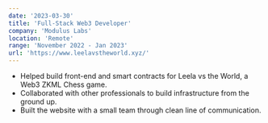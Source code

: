 ```yaml
---
date: '2023-03-30'
title: 'Full-Stack Web3 Developer'
company: 'Modulus Labs'
location: 'Remote'
range: 'November 2022 - Jan 2023'
url: 'https://www.leelavstheworld.xyz/'
---
```


- Helped build front-end and smart contracts for Leela vs the World, a Web3 ZKML Chess game.
- Collaborated with other professionals to build infrastructure from the ground up.
- Built the website with a small team through clean line of communication.
